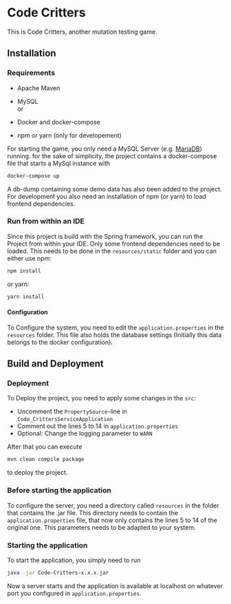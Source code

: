 # Code Critters

This is Code Critters, another mutation testing game. 

## Installation

### Requirements

- Apache Maven
- MySQL  
or
- Docker and docker-compose  


- npm or yarn (only for developement)

For starting the game, you only need a MySQL Server (e.g. [MariaDB](https://mariadb.org/)) running. 
for the sake of simplicity, the project contains a docker-compose file that starts a MySql
instance with
```bash
docker-compose up
```
A db-dump containing some demo data has also been added to the project. 
For development you also need an installation of npm (or yarn) to load frontend dependencies.

### Run from within an IDE

Since this project is build with the Spring framework, you can run the Project from
within your IDE. Only some frontend dependencies need to 
be loaded. This needs to be done in the `resources/static` folder and you can either use npm: 
```bash
npm install
```
or yarn:
```bash
yarn install
```

#### Configuration

To Configure the system, you need to edit the `application.properties` in the `resources` 
folder. This file also holds the database settings (Initially this data belongs to the docker
configuration). 


## Build and Deployment

### Deployment

To Deploy the project, you need to apply some changes in the `src`:
- Uncomment the `PropertySource`-line in `Code_CrittersServiceApplication`
- Comment out the lines 5 to 14 in `application.properties`
- Optional: Change the logging parameter to `WARN`

After that you can execute 
```bash
mvn clean compile package
```
to deploy the project.

### Before starting the application

To configure the server, you need a directory called `resources` in the folder that 
contains the .jar file. This directory needs to contain the `application.properties` file, 
that now only contains the lines 5 to 14 of the original one. This parameters needs to be 
adapted to your system.  

### Starting the application

To start the application, you simply need to run 
```bash
java -jar Code-Critters-x.x.x.jar
```
Now a server starts and the application is available at localhost on whatever port you 
configured in `application.properties`.